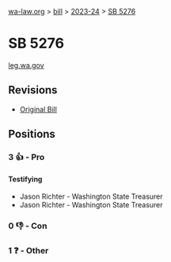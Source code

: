 [wa-law.org](/) > [bill](/bill/) > [2023-24](/bill/2023-24/) > [SB 5276](/bill/2023-24/sb/5276/)

# SB 5276
[leg.wa.gov](https://app.leg.wa.gov/billsummary?BillNumber=5276&Year=2023&Initiative=false)

## Revisions
* [Original Bill](1/)

## Positions
### 3 👍 - Pro
#### Testifying
* Jason Richter - Washington State Treasurer
* Jason Richter - Washington State Treasurer

### 0 👎 - Con

### 1 ❓ - Other
